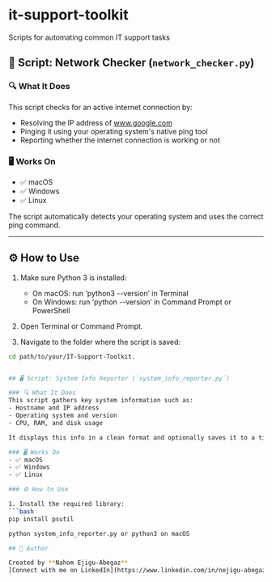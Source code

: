 # it-support-toolkit
Scripts for automating common IT support tasks
## 📡 Script: Network Checker (`network_checker.py`)

### 🔍 What It Does
This script checks for an active internet connection by:
- Resolving the IP address of www.google.com
- Pinging it using your operating system's native ping tool
- Reporting whether the internet connection is working or not

### 🖥️ Works On
- ✅ macOS
- ✅ Windows
- ✅ Linux

The script automatically detects your operating system and uses the correct ping command.

---

## ⚙️ How to Use

1. Make sure Python 3 is installed:
    - On macOS: run ‘python3 --version’ in Terminal
    - On Windows: run ‘python --version’ in Command Prompt or PowerShell

2. Open Terminal or Command Prompt.

3. Navigate to the folder where the script is saved:
```bash
cd path/to/your/IT-Support-Toolkit.


## 🖥️ Script: System Info Reporter (`system_info_reporter.py`)

### 🔍 What It Does
This script gathers key system information such as:
- Hostname and IP address
- Operating system and version
- CPU, RAM, and disk usage

It displays this info in a clean format and optionally saves it to a timestamped `.txt` report.

### 🖥️ Works On
- ✅ macOS
- ✅ Windows
- ✅ Linux

### ⚙️ How to Use

1. Install the required library:
```bash
pip install psutil

python system_info_reporter.py or python3 on macOS

## 👤 Author

Created by **Nahom Ejigu-Abegaz**  
[Connect with me on LinkedIn](https://www.linkedin.com/in/nejigu-abegaz)
